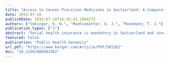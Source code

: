 ```yaml
---
title: "Access to Cancer Precision Medicines in Switzerland: A Comparative Analysis (USA and EU) and Health Policy Implications"
date: 2019-07-18
publishDate: 2019-07-18T16:26:43.106027Z
authors: ["Vokinger, K. N.", "Muehlematter, U. J.", "Rosemann, T. J."] 
publication_types: ["2"]
abstract: "Social health insurance is mandatory in Switzerland and covers the costs of basic medical care. In general, with regard to medicines, the costs are only reimbursed if the drug is (1) approved by Swissmedic and (2) listed on the so-called Spezialitaetenliste (SL) by the Federal Office of Public Health (FOPH). However, the SL does not include all drugs. For non-SL drugs, cost coverage is only granted under exceptional circumstances. Absence of cost coverage by social health insurance is especially problematic for patients who need access to cancer drugs, since they are often costly. Even if such cancer drugs are approved by Swissmedic, patients may still lack access to them. Therefore, access to medicines includes two aspects: (1) the availability of a drug on the market (i.e., approval of a drug) and (2) inclusion on the SL (i.e., cost coverage by social health insurance). In this study, we aim to compare the current approval regulations for oncologic precision medicines in the USA, Europe, and Switzerland; to investigate cost coverage for these drugs in Switzerland; and to develop health policy implications about how access to these drugs could be improved in Switzerland."
featured: False
publication: "Public Health Genomics"
url_pdf: "https://www.karger.com/Article/Pdf/501562"
doi: "10.1159/000501562"
---
```

